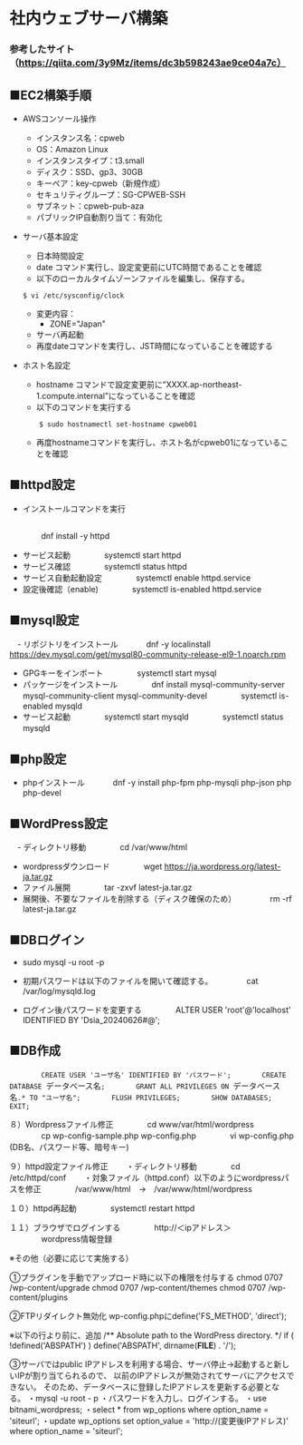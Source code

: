 # 社内ウェブサーバ構築
### 参考したサイト（https://qiita.com/3y9Mz/items/dc3b598243ae9ce04a7c）


## ■EC2構築手順
- AWSコンソール操作
	- インスタンス名：cpweb
	- OS：Amazon Linux
	- インスタンスタイプ：t3.small
	- ディスク：SSD、gp3、30GB
	- キーペア：key-cpweb（新規作成）
	- セキュリティグループ：SG-CPWEB-SSH
	- サブネット：cpweb-pub-aza
	- パブリックIP自動割り当て：有効化
	
- サーバ基本設定
	- 日本時間設定
	- date コマンド実行し、設定変更前にUTC時間であることを確認
	-  以下のローカルタイムゾーンファイルを編集し、保存する。
   	```
   	$ vi /etc/sysconfig/clock
   	```
	- 変更内容：
 	   - ZONE="Japan"
	- サーバ再起動	
	- 再度dateコマンドを実行し、JST時間になっていることを確認する


- ホスト名設定
	- hostname コマンドで設定変更前に”XXXX.ap-northeast-1.compute.internal”になっていることを確認
	- 以下のコマンドを実行する
	```
    	$ sudo hostnamectl set-hostname cpweb01
	```
	- 再度hostnameコマンドを実行し、ホスト名がcpweb01になっていることを確認
## ■httpd設定
- インストールコマンドを実行
  ```
　　　　dnf install -y httpd
- サービス起動
　　　　systemctl start httpd
- サービス確認
　　　　systemctl status httpd
- サービス自動起動設定
　　　　systemctl enable httpd.service
- 設定後確認（enable)
　　　　systemctl is-enabled httpd.service

## ■mysql設定
　- リポジトリをインストール
　　　  dnf -y localinstall  https://dev.mysql.com/get/mysql80-community-release-el9-1.noarch.rpm
- GPGキーをインポート
　　　　systemctl start mysql
- パッケージをインストール
　　　　dnf install mysql-community-server mysql-community-client mysql-community-devel
　　　　systemctl is-enabled mysqld
- サービス起動
　　　　systemctl start mysqld
　　　　systemctl status mysqld
　　
## ■php設定
- phpインストール
　　　  dnf -y install php-fpm php-mysqli php-json php php-devel

## ■WordPress設定
　- ディレクトリ移動
　　　　cd /var/www/html
- wordpressダウンロード
　　　　wget https://ja.wordpress.org/latest-ja.tar.gz
- ファイル展開
　　　　tar -zxvf latest-ja.tar.gz
- 展開後、不要なファイルを削除する（ディスク確保のため）
　　　　rm -rf latest-ja.tar.gz


## ■DBログイン
- sudo mysql -u root -p

- 初期パスワードは以下のファイルを開いて確認する。
　　　　cat /var/log/mysqld.log

- ログイン後パスワードを変更する
　　　　ALTER USER 'root'@'localhost' IDENTIFIED BY 'Dsia_20240626#@';

## ■DB作成
　　　　`CREATE USER 'ユーザ名' IDENTIFIED BY 'パスワード';
　　　　CREATE DATABASE `データベース名`;
　　　　GRANT ALL PRIVILEGES ON `データベース名`.* TO "ユーザ名";
　　　　FLUSH PRIVILEGES;
　　　　SHOW DATABASES;
　　　　EXIT;
  `

８）Wordpressファイル修正
　　　　cd www/var/html/wordpress
　　　　cp wp-config-sample.php wp-config.php
　　　　vi wp-config.php (DB名、パスワード等、暗号キー)

９）httpd設定ファイル修正
　　・ディレクトリ移動
　　　　cd /etc/httpd/conf
　　・対象ファイル（httpd.conf）以下のようにwordpressパスを修正
　　　　/var/www/html　→　/var/www/html/wordpress

１０）httpd再起動
　　　　systemctl restart httpd

１１）ブラウザでログインする
　　　　http://＜ipアドレス＞
　　　　wordpress情報登録



※その他（必要に応じて実施する）

①プラグインを手動でアップロード時に以下の権限を付与する
chmod 0707 /wp-content/upgrade
chmod 0707 /wp-content/themes
chmod 0707 /wp-content/plugins

②FTPリダイレクト無効化
wp-config.phpにdefine('FS_METHOD', 'direct');

※以下の行より前に、追加
/** Absolute path to the WordPress directory. */
if ( !defined('ABSPATH') )
    define('ABSPATH', dirname(__FILE__) . '/');

③サーバではpublic IPアドレスを利用する場合、サーバ停止→起動すると新しいIPが割り当てられるので、
以前のIPアドレスが無効されてサーバにアクセスできない。
そのため、データベースに登録したIPアドレスを更新する必要となる。
・mysql -u root - p
・パスワードを入力し、ログインする。
・use bitnami_wordpress;
・select * from wp_options where option_name = 'siteurl';
・update wp_options set option_value = 'http://(変更後IPアドレス)' where option_name = 'siteurl';







